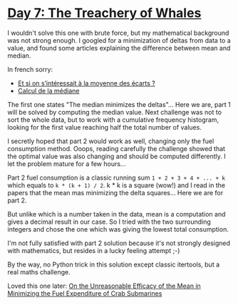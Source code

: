 # [Day 7: The Treachery of Whales](https://adventofcode.com/2021/day/7)

I wouldn't solve this one with brute force, but my mathematical background was not strong enough.
I googled for a minimization of deltas from data to a value, and found some articles explaining the difference
between mean and median.

In french sorry:
- [Et si on s’intéressait à la moyenne des écarts ?](https://www.apmep.fr/IMG/pdf/AAA14048.pdf)
- [Calcul de la médiane](https://www150.statcan.gc.ca/n1/edu/power-pouvoir/ch11/median-mediane/5214872-fra.htm)

The first one states "The median minimizes the deltas"... Here we are, part 1 will be solved by computing the median 
value. Next challenge was not to sort the whole data, but to work with a cumulative frequency histogram, looking for the
first value reaching half the total number of values.

I secretly hoped that part 2 would work as well, changing only the fuel consumption method. Ooops, reading carefully the
challenge showed that the optimal value was also changing and should be computed differently. I let the problem mature 
for a few hours...

Part 2 fuel consumption is a classic running sum `1 + 2 + 3 + 4 + ... + k` which equals to `k * (k + 1) / 2`. k * k is a 
square (wow!) and I read in the papers that the mean mas minimizing the delta squares... Here we are for part 2.

But unlike which is a number taken in the data, mean is a computation and gives a decimal result in our case. So I tried
with the two surrounding integers and chose the one which was giving the lowest total consumption.

I'm not fully satisfied with part 2 solution because it's not strongly designed with mathematics, but resides in a 
lucky feeling attempt ;-)

By the way, no Python trick in this solution except classic itertools, but a real maths challenge.

Loved this one later:
[On the Unreasonable Efficacy of the Mean in Minimizing the Fuel Expenditure of Crab 
Submarines](https://www.reddit.com/r/adventofcode/comments/rawxad/2021_day_7_part_2_i_wrote_a_paper_on_todays/)
